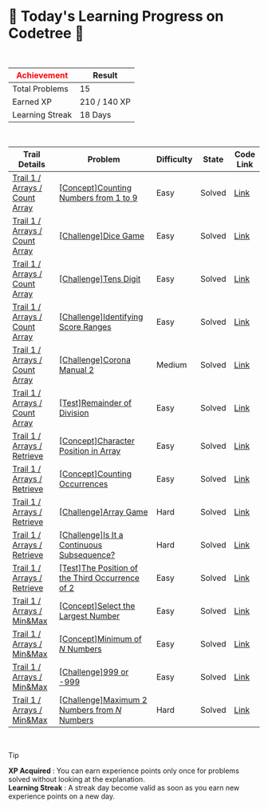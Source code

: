 # 🌲 Today's Learning Progress on Codetree 🌲

<br />

| <span style="color:red;display:block;text-align:center;"> **Achievement**</span> | Result |
|---|---|
|Total Problems| 15 |
| Earned XP | 210 / 140 XP |
| Learning Streak | 18 Days |

<br />

|Trail Details|Problem|Difficulty|State|Code Link|
|---|---|---|---|---|
|[Trail 1 / Arrays / Count Array](https://www.codetree.ai/trail-info/novice-low/)|[[Concept]Counting Numbers from 1 to 9](https://www.codetree.ai/trails/complete/curated-cards/intro-count-one-to-nine/)|Easy|Solved|[Link](https://github.com/linuschoudhury/codetree/blob/main/250125/1-9%20%EA%B0%9C%EC%88%98%20%EC%84%B8%EA%B8%B0/count-one-to-nine.py)|
|[Trail 1 / Arrays / Count Array](https://www.codetree.ai/trail-info/novice-low/)|[[Challenge]Dice Game](https://www.codetree.ai/trails/complete/curated-cards/challenge-play-with-dice/)|Easy|Solved|[Link](https://github.com/linuschoudhury/codetree/blob/main/250125/%EC%A3%BC%EC%82%AC%EC%9C%84%20%EB%86%80%EC%9D%B4/play-with-dice.py)|
|[Trail 1 / Arrays / Count Array](https://www.codetree.ai/trail-info/novice-low/)|[[Challenge]Tens Digit](https://www.codetree.ai/trails/complete/curated-cards/challenge-number-of-tens-digit/)|Easy|Solved|[Link](https://github.com/linuschoudhury/codetree/blob/main/250125/%EC%8B%AD%EC%9D%98%20%EC%9E%90%EB%A6%AC%20%EC%88%AB%EC%9E%90/number-of-tens-digit.py)|
|[Trail 1 / Arrays / Count Array](https://www.codetree.ai/trail-info/novice-low/)|[[Challenge]Identifying Score Ranges](https://www.codetree.ai/trails/complete/curated-cards/challenge-find-out-the-score-range/)|Easy|Solved|[Link](https://github.com/linuschoudhury/codetree/blob/main/250125/%EC%A0%90%EC%88%98%EB%8C%80%20%ED%8C%8C%EC%95%85%ED%95%98%EA%B8%B0/find-out-the-score-range.py)|
|[Trail 1 / Arrays / Count Array](https://www.codetree.ai/trail-info/novice-low/)|[[Challenge]Corona Manual 2](https://www.codetree.ai/trails/complete/curated-cards/challenge-covid-manual2/)|Medium|Solved|[Link](https://github.com/linuschoudhury/codetree/blob/main/250125/%EC%BD%94%EB%A1%9C%EB%82%98%20%EB%A9%94%EB%89%B4%EC%96%BC2/covid-manual2.py)|
|[Trail 1 / Arrays / Count Array](https://www.codetree.ai/trail-info/novice-low/)|[[Test]Remainder of Division](https://www.codetree.ai/trails/complete/curated-cards/test-remainder-of-division/)|Easy|Solved|[Link](https://github.com/linuschoudhury/codetree/blob/main/250125/%EB%82%98%EB%88%97%EC%85%88%EC%9D%98%20%EB%82%98%EB%A8%B8%EC%A7%80/remainder-of-division.py)|
|[Trail 1 / Arrays / Retrieve](https://www.codetree.ai/trail-info/novice-low/)|[[Concept]Character Position in Array](https://www.codetree.ai/trails/complete/curated-cards/intro-char-in-specific-location/)|Easy|Solved|[Link](https://github.com/linuschoudhury/codetree/blob/main/250125/%ED%8A%B9%EC%A0%95%20%EC%9C%84%EC%B9%98%EC%9D%98%20%EB%AC%B8%EC%9E%90/char-in-specific-location.py)|
|[Trail 1 / Arrays / Retrieve](https://www.codetree.ai/trail-info/novice-low/)|[[Concept]Counting Occurrences](https://www.codetree.ai/trails/complete/curated-cards/intro-count-numbers/)|Easy|Solved|[Link](https://github.com/linuschoudhury/codetree/blob/main/250125/%EA%B0%9C%EC%88%98%20%EC%84%B8%EA%B8%B0/count-numbers.py)|
|[Trail 1 / Arrays / Retrieve](https://www.codetree.ai/trail-info/novice-low/)|[[Challenge]Array Game](https://www.codetree.ai/trails/complete/curated-cards/challenge-play-with-array/)|Hard|Solved|[Link](https://github.com/linuschoudhury/codetree/blob/main/250125/%EB%B0%B0%EC%97%B4%20%EB%86%80%EC%9D%B4/play-with-array.py)|
|[Trail 1 / Arrays / Retrieve](https://www.codetree.ai/trail-info/novice-low/)|[[Challenge]Is It a Continuous Subsequence?](https://www.codetree.ai/trails/complete/curated-cards/challenge-contiguous-array-or-not/)|Hard|Solved|[Link](https://github.com/linuschoudhury/codetree/blob/main/250125/%EC%97%B0%EC%86%8D%EB%B6%80%EB%B6%84%EC%88%98%EC%97%B4%EC%9D%BC%EA%B9%8C/contiguous-array-or-not.py)|
|[Trail 1 / Arrays / Retrieve](https://www.codetree.ai/trail-info/novice-low/)|[[Test]The Position of the Third Occurrence of 2](https://www.codetree.ai/trails/complete/curated-cards/test-where-2-appears-3rd/)|Easy|Solved|[Link](https://github.com/linuschoudhury/codetree/blob/main/250125/2%EA%B0%80%203%EB%B2%88%EC%A7%B8%EB%A1%9C%20%EB%93%B1%EC%9E%A5%ED%95%98%EB%8A%94%20%EC%9C%84%EC%B9%98/where-2-appears-3rd.py)|
|[Trail 1 / Arrays / Min&Max](https://www.codetree.ai/trail-info/novice-low/)|[[Concept]Select the Largest Number](https://www.codetree.ai/trails/complete/curated-cards/intro-picking-biggest-number/)|Easy|Solved|[Link](https://github.com/linuschoudhury/codetree/blob/main/250125/%EA%B0%80%EC%9E%A5%20%ED%81%B0%20%EC%88%98%20%EA%B3%A0%EB%A5%B4%EA%B8%B0/picking-biggest-number.py)|
|[Trail 1 / Arrays / Min&Max](https://www.codetree.ai/trail-info/novice-low/)|[[Concept]Minimum of $N$ Numbers](https://www.codetree.ai/trails/complete/curated-cards/intro-min-of-n-num/)|Easy|Solved|[Link](https://github.com/linuschoudhury/codetree/blob/main/250125/n%EA%B0%9C%EC%9D%98%20%EC%88%AB%EC%9E%90%20%EC%A4%91%20%EC%B5%9C%EC%86%8C/min-of-n-num.py)|
|[Trail 1 / Arrays / Min&Max](https://www.codetree.ai/trail-info/novice-low/)|[[Challenge]999 or -999](https://www.codetree.ai/trails/complete/curated-cards/challenge-999-or-999/)|Easy|Solved|[Link](https://github.com/linuschoudhury/codetree/blob/main/250125/999%20%EB%98%90%EB%8A%94%20-999/999-or-999.py)|
|[Trail 1 / Arrays / Min&Max](https://www.codetree.ai/trail-info/novice-low/)|[[Challenge]Maximum 2 Numbers from $N$ Numbers](https://www.codetree.ai/trails/complete/curated-cards/challenge-two-max-of-n-num/)|Hard|Solved|[Link](https://github.com/linuschoudhury/codetree/blob/main/250125/n%EA%B0%9C%EC%9D%98%20%EC%A0%95%EC%88%98%20%EC%A4%91%20%EC%B5%9C%EB%8C%80%202%EA%B0%9C/two-max-of-n-num.py)|


<br />

> [!TIP]
> **XP Acquired** : You can earn experience points only once for problems solved without looking at the explanation.  
> **Learning Streak** : A streak day become valid as soon as you earn new experience points on a new day.


